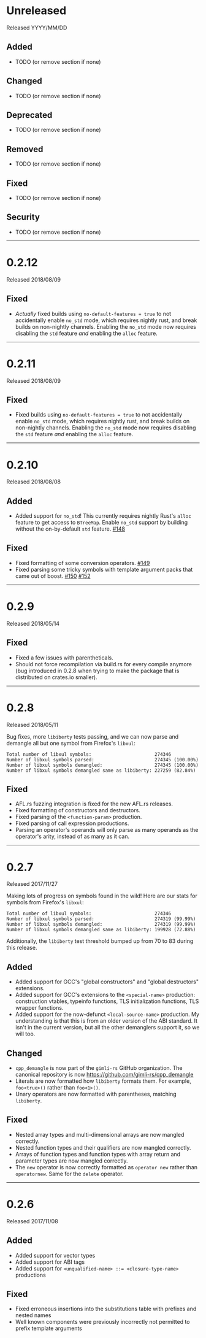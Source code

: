 # Unreleased

Released YYYY/MM/DD

## Added

* TODO (or remove section if none)

## Changed

* TODO (or remove section if none)

## Deprecated

* TODO (or remove section if none)

## Removed

* TODO (or remove section if none)

## Fixed

* TODO (or remove section if none)

## Security

* TODO (or remove section if none)

--------------------------------------------------------------------------------

# 0.2.12

Released 2018/08/09

## Fixed

* *Actually* fixed builds using `no-default-features = true` to not accidentally
  enable `no_std` mode, which requires nightly rust, and break builds on
  non-nightly channels. Enabling the `no_std` mode now requires disabling the
  `std` feature *and* enabling the `alloc` feature.

--------------------------------------------------------------------------------

# 0.2.11

Released 2018/08/09

## Fixed

* Fixed builds using `no-default-features = true` to not accidentally enable
  `no_std` mode, which requires nightly rust, and break builds on non-nightly
  channels. Enabling the `no_std` mode now requires disabling the `std` feature
  *and* enabling the `alloc` feature.

--------------------------------------------------------------------------------

# 0.2.10

Released 2018/08/08

## Added

* Added support for `no_std`! This currently requires nightly Rust's `alloc`
  feature to get access to `BTreeMap`. Enable `no_std` support by building
  without the on-by-default `std` feature. [#148][]

## Fixed

* Fixed formatting of some conversion operators. [#149][]
* Fixed parsing some tricky symbols with template argument packs that came out
  of boost. [#150][] [#152][]

[#148]: https://github.com/gimli-rs/cpp_demangle/pull/148
[#149]: https://github.com/gimli-rs/cpp_demangle/pull/149
[#150]: https://github.com/gimli-rs/cpp_demangle/pull/150
[#152]: https://github.com/gimli-rs/cpp_demangle/pull/152

--------------------------------------------------------------------------------

# 0.2.9

Released 2018/05/14

## Fixed

* Fixed a few issues with parentheticals.
* Should not force recompilation via build.rs for every compile anymore (bug
  introduced in 0.2.8 when trying to make the package that is distributed on
  crates.io smaller).

--------------------------------------------------------------------------------

# 0.2.8

Released 2018/05/11

Bug fixes, more `libiberty` tests passing, and we can now parse and demangle all
but one symbol from Firefox's `libxul`:

```
Total number of libxul symbols:                       274346
Number of libxul symbols parsed:                      274345 (100.00%)
Number of libxul symbols demangled:                   274345 (100.00%)
Number of libxul symbols demangled same as libiberty: 227259 (82.84%)
```

## Fixed

* AFL.rs fuzzing integration is fixed for the new AFL.rs releases.
* Fixed formatting of constructors and destructors.
* Fixed parsing of the `<function-param>` production.
* Fixed parsing of call expression productions.
* Parsing an operator's operands will only parse as many operands as the
  operator's arity, instead of as many as it can.

--------------------------------------------------------------------------------

# 0.2.7

Released 2017/11/27

Making lots of progress on symbols found in the wild! Here are our stats for
symbols from Firefox's `libxul`:

```
Total number of libxul symbols:                       274346
Number of libxul symbols parsed:                      274319 (99.99%)
Number of libxul symbols demangled:                   274319 (99.99%)
Number of libxul symbols demangled same as libiberty: 199928 (72.88%)
```

Additionally, the `libiberty` test threshold bumped up from 70 to 83 during this
release.

## Added

* Added support for GCC's "global constructors" and "global destructors"
  extensions.
* Added support for GCC's extensions to the `<special-name>` production:
  construction vtables, typeinfo functions, TLS initialization functions, TLS
  wrapper functions.
* Added support for the now-defunct `<local-source-name>` production. My
  understanding is that this is from an older version of the ABI standard. It
  isn't in the current version, but all the other demanglers support it, so we
  will too.

## Changed

* `cpp_demangle` is now part of the `gimli-rs` GitHub organization. The
  canonical repository is now https://github.com/gimli-rs/cpp_demangle
* Literals are now formatted how `libiberty` formats them. For example,
  `foo<true>()` rather than `foo<1>()`.
* Unary operators are now formatted with parentheses, matching `libiberty`.

## Fixed

* Nested array types and multi-dimensional arrays are now mangled correctly.
* Nested function types and their qualifiers are now mangled correctly.
* Arrays of function types and function types with array return and parameter
  types are now mangled correctly.
* The `new` operator is now correctly formatted as `operator new` rather than
  `operatornew`. Same for the `delete` operator.

--------------------------------------------------------------------------------

# 0.2.6

Released 2017/11/08

## Added

* Added support for vector types
* Added support for ABI tags
* Added support for `<unqualified-name> ::= <closure-type-name>` productions

## Fixed

* Fixed erroneous insertions into the substitutions table with prefixes and
  nested names
* Well known components were previously incorrectly not permitted to prefix
  template arguments
